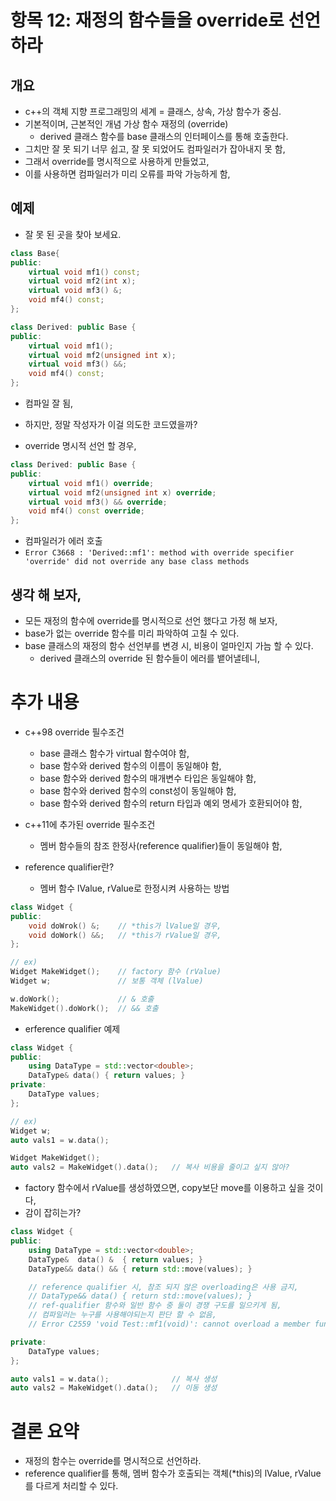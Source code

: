 # 항목 12: 재정의 함수들을 override로 선언하라

## 개요 

- c++의 객체 지향 프로그래밍의 세계 = 클래스, 상속, 가상 함수가 중심.
- 기본적이며, 근본적인 개념 가상 함수 재정의 (override)
    + derived 클래스 함수를 base 클래스의 인터페이스를 통해 호출한다.
- 그치만 잘 못 되기 너무 쉽고, 잘 못 되었어도 컴파일러가 잡아내지 못 함,
- 그래서 override를 명시적으로 사용하게 만들었고,
- 이를 사용하면 컴파일러가 미리 오류를 파악 가능하게 함,

## 예제

- 잘 못 된 곳을 찾아 보세요.
```cpp
class Base{
public:
    virtual void mf1() const;
    virtual void mf2(int x);
    virtual void mf3() &;
    void mf4() const;
};

class Derived: public Base {
public:
    virtual void mf1();
    virtual void mf2(unsigned int x);
    virtual void mf3() &&;
    void mf4() const;
};
```

- 컴파일 잘 됨,
- 하지만, 정말 작성자가 이걸 의도한 코드였을까?

- override 명시적 선언 할 경우,
```cpp
class Derived: public Base {
public:
    virtual void mf1() override;
    virtual void mf2(unsigned int x) override;
    virtual void mf3() && override;
    void mf4() const override;
};
```

- 컴파일러가 에러 호출
- ```Error C3668 : 'Derived::mf1': method with override specifier 'override' did not override any base class methods```

## 생각 해 보자,

- 모든 재정의 함수에 override를 명시적으로 선언 했다고 가정 해 보자,
- base가 없는 override 함수를 미리 파악하여 고칠 수 있다.
- base 클래스의 재정의 함수 선언부를 변경 시, 비용이 얼마인지 가늠 할 수 있다.
    + derived 클래스의 override 된 함수들이 에러를 뱉어낼테니,

# 추가 내용

- c++98 override 필수조건
    + base 클래스 함수가 virtual 함수여야 함,
    + base 함수와 derived 함수의 이름이 동일해야 함,
    + base 함수와 derived 함수의 매개변수 타입은 동일해야 함,
    + base 함수와 derived 함수의 const성이 동일해야 함,
    + base 함수와 derived 함수의 return 타입과  예외 명세가 호환되어야 함,
- c++11에 추가된 override 필수조건
    + 멤버 함수들의 참조 한정사(reference qualifier)들이 동일해야 함,

- reference qualifier란?
    + 멤버 함수 lValue, rValue로 한정시켜 사용하는 방법

```cpp
class Widget {
public:
    void doWrok() &;    // *this가 lValue일 경우,
    void doWork() &&;   // *this가 rValue일 경우,
};

// ex)
Widget MakeWidget();    // factory 함수 (rValue)
Widget w;               // 보통 객체 (lValue)

w.doWork();             // & 호출
MakeWidget().doWork();  // && 호출 
```

- erference qualifier 예제

```cpp
class Widget {
public:
    using DataType = std::vector<double>;
    DataType& data() { return values; }
private:
    DataType values;
};

// ex)
Widget w;
auto vals1 = w.data();

Widget MakeWidget();
auto vals2 = MakeWidget().data();   // 복사 비용을 줄이고 싶지 않아?
```

- factory 함수에서 rValue를 생성하였으면, copy보단 move를 이용하고 싶을 것이다,
- 감이 잡히는가?

```cpp
class Widget {
public:
    using DataType = std::vector<double>;
    DataType&  data() &  { return values; }
    DataType&& data() && { return std::move(values); }

    // reference qualifier 시, 참조 되지 않은 overloading은 사용 금지,
    // DataType&& data() { return std::move(values); }
    // ref-qualifier 함수와 일반 함수 중 둘이 경쟁 구도를 일으키게 됨,
    // 컴파일러는 누구를 사용해야되는지 판단 할 수 없음,
    // Error C2559 'void Test::mf1(void)': cannot overload a member function without ref-qualifier with a member function with ref-qualifier

private:
    DataType values;
};

auto vals1 = w.data();              // 복사 생성
auto vals2 = MakeWidget().data();   // 이동 생성
```

# 결론 요약
- 재정의 함수는 override를 명시적으로 선언하라.
- reference qualifier를 통해, 멤버 함수가 호출되는 객체(*this)의 lValue, rValue를 다르게 처리할 수 있다.